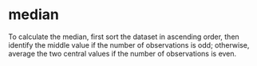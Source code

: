 # median
To calculate the median, first sort the dataset in ascending order, then identify the middle value if the number of observations is odd; otherwise, average the two central values if the number of observations is even.
